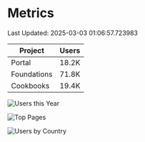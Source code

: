 # Metrics 

Last Updated: 2025-03-03 01:06:57.723983

| Project | Users |
| ----- | ----- |
| Portal | 18.2K |
| Foundations | 71.8K |
| Cookbooks | 19.4K |

![Users this Year](metrics/thisyear.png)

![Top Pages](metrics/toppages.png)

![Users by Country](metrics/bycountry.png)

